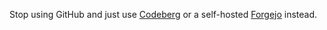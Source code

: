 Stop using GitHub and just use [Codeberg](https://codeberg.org/) or a self-hosted [Forgejo](https://forgejo.org) instead.
